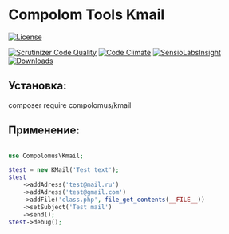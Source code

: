 # Compolom Tools Kmail

[![License](https://img.shields.io/badge/license-GPL%20v.3-blue.svg?style=plastic)](https://www.gnu.org/licenses/gpl-3.0-standalone.html)

[![Scrutinizer Code Quality](https://scrutinizer-ci.com/g/Compolomus/kmail/badges/quality-score.png?b=master)](https://scrutinizer-ci.com/g/Compolomus/kmail/?branch=master)
[![Code Climate](https://codeclimate.com/github/Compolomus/kmail/badges/gpa.svg)](https://codeclimate.com/github/Compolomus/kmail)
[![SensioLabsInsight](https://insight.sensiolabs.com/projects/d8ecc6e5-c5b5-45d8-b0e4-fe9ad663ff74/mini.png)](https://insight.sensiolabs.com/projects/d8ecc6e5-c5b5-45d8-b0e4-fe9ad663ff74)
[![Downloads](https://poser.pugx.org/compolomus/kmail/downloads)](https://packagist.org/packages/compolomus/kmail)

## Установка:

composer require compolomus/kmail


## Применение:

```php

use Compolomus\Kmail;

$test = new KMail('Test text');
$test
    ->addAdress('test@mail.ru')
    ->addAdress('test@gmail.com')
    ->addFile('class.php', file_get_contents(__FILE__))
    ->setSubject('Test mail')
    ->send();
$test->debug();

```

